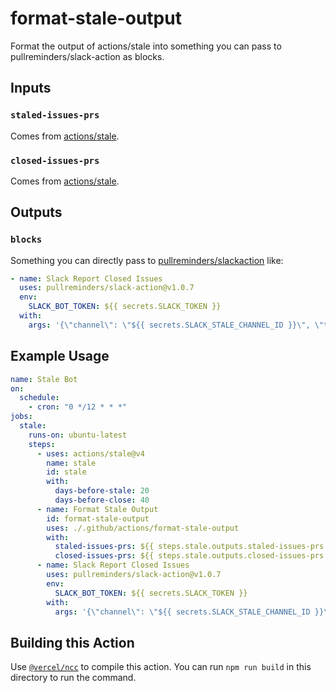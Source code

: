 # format-stale-output

Format the output of actions/stale into something you can pass to pullreminders/slack-action as blocks.

## Inputs

### `staled-issues-prs`

Comes from [actions/stale](https://github.com/actions/stale).

### `closed-issues-prs`

Comes from [actions/stale](https://github.com/actions/stale).

## Outputs

### `blocks`

Something you can directly pass to [pullreminders/slackaction](https://github.com/abinoda/slack-action) like:

```yaml
- name: Slack Report Closed Issues
  uses: pullreminders/slack-action@v1.0.7
  env:
    SLACK_BOT_TOKEN: ${{ secrets.SLACK_TOKEN }}
  with:
    args: '{\"channel\": \"${{ secrets.SLACK_STALE_CHANNEL_ID }}\", \"text\": \"\", \"blocks\": ${{ steps.format-stale-output.outputs.blocks }} }'
```

## Example Usage

```yaml
name: Stale Bot
on:
  schedule:
    - cron: "0 */12 * * *"
jobs:
  stale:
    runs-on: ubuntu-latest
    steps:
      - uses: actions/stale@v4
        name: stale
        id: stale
        with:
          days-before-stale: 20
          days-before-close: 40
      - name: Format Stale Output
        id: format-stale-output
        uses: ./.github/actions/format-stale-output
        with:
          staled-issues-prs: ${{ steps.stale.outputs.staled-issues-prs }}
          closed-issues-prs: ${{ steps.stale.outputs.closed-issues-prs }}
      - name: Slack Report Closed Issues
        uses: pullreminders/slack-action@v1.0.7
        env:
          SLACK_BOT_TOKEN: ${{ secrets.SLACK_TOKEN }}
        with:
          args: '{\"channel\": \"${{ secrets.SLACK_STALE_CHANNEL_ID }}\", \"text\": \"\", \"blocks\": ${{ steps.format-stale-output.outputs.blocks }} }'
```

## Building this Action

Use [`@vercel/ncc`](https://github.com/vercel/ncc) to compile this action. You can run `npm run build` in this directory to run the command.
